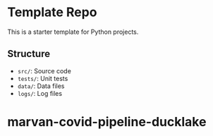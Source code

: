 # Template Repo

This is a starter template for Python projects.

## Structure

- `src/`: Source code
- `tests/`: Unit tests
- `data/`: Data files
- `logs/`: Log files
# marvan-covid-pipeline-ducklake
